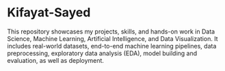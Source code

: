 # Kifayat-Sayed
This repository showcases my projects, skills, and hands-on work in Data Science, Machine Learning, Artificial Intelligence, and Data Visualization. It includes real-world datasets, end-to-end machine learning pipelines, data preprocessing, exploratory data analysis (EDA), model building and evaluation, as well as deployment.
